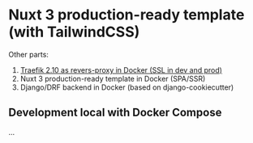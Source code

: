 # Nuxt 3 production-ready template (with TailwindCSS)

Other parts:

1. [Traefik 2.10 as revers-proxy in Docker (SSL in dev and prod)](https://github.com/baikov/tpl-traefik)
2. Nuxt 3 production-ready template in Docker (SPA/SSR)
3. Django/DRF backend in Docker (based on django-cookiecutter)

## Development local with Docker Compose
...
